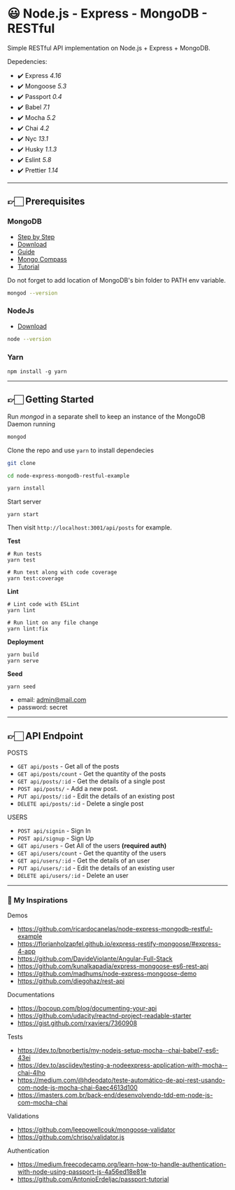 # 😃 Node.js - Express - MongoDB - RESTful

Simple RESTful API implementation on Node.js + Express + MongoDB.

Depedencies:

- ✔️ Express *4.16*
- ✔️ Mongoose *5.3*
- ✔️ Passport *0.4*
- ✔️ Babel *7.1*
- ✔️ Mocha *5.2*
- ✔️ Chai *4.2*
- ✔️ Nyc *13.1*
- ✔️ Husky *1.1.3*
- ✔️ Eslint *5.8*
- ✔️ Prettier *1.14*

---

## 👉🏻 Prerequisites

### MongoDB

- [Step by Step](https://docs.mongodb.com/manual/administration/install-community/)
- [Download](https://www.mongodb.com/download-center/community)
- [Guide](https://mongoosejs.com/docs/guide.html)
- [Mongo Compass](https://www.mongodb.com/products/compass)
- [Tutorial](https://developer.mozilla.org/en-US/docs/Learn/Server-side/Express_Nodejs/mongoose)

Do not forget to add location of MongoDB's bin folder to PATH env variable.

```bash
mongod --version
```

### NodeJs

- [Download](https://nodejs.org/en/)

```bash
node --version
```

### Yarn

```
npm install -g yarn
```

---

## 👉🏻 Getting Started

Run *mongod* in a separate shell to keep an instance of the MongoDB Daemon running

```bash
mongod
```

Clone the repo and use `yarn` to install dependecies

```bash
git clone 

cd node-express-mongodb-restful-example

yarn install
```

Start server

```
yarn start
```

Then visit `http://localhost:3001/api/posts` for example.

**Test**

```
# Run tests
yarn test

# Run test along with code coverage
yarn test:coverage
```

**Lint**

```
# Lint code with ESLint
yarn lint

# Run lint on any file change
yarn lint:fix
```

**Deployment**

```
yarn build
yarn serve
```

**Seed**

```
yarn seed
```

* email: admin@mail.com
* password: secret

---

## 👉🏻 API Endpoint

POSTS

* `GET api/posts` - Get all of the posts
* `GET api/posts/count` - Get the quantity of the posts
* `GET api/posts/:id` - Get the details of a single post
* `POST api/posts/` - Add a new post.
* `PUT api/posts/:id` - Edit the details of an existing post
* `DELETE api/posts/:id` - Delete a single post

USERS

* `POST api/signin` - Sign In
* `POST api/signup` - Sign Up
* `GET api/users` - Get All of the users **(required auth)**
* `GET api/users/count` - Get the quantity of the users
* `GET api/users/:id` -  Get the details of an user
* `PUT api/users/:id` - Edit the details of an existing user
* `DELETE api/users/:id` - Delete an user

---

### 👏 My Inspirations


Demos
- https://github.com/ricardocanelas/node-express-mongodb-restful-example
- https://florianholzapfel.github.io/express-restify-mongoose/#express-4-app
- https://github.com/DavideViolante/Angular-Full-Stack
- https://github.com/kunalkapadia/express-mongoose-es6-rest-api
- https://github.com/madhums/node-express-mongoose-demo
- https://github.com/diegohaz/rest-api

Documentations

- https://bocoup.com/blog/documenting-your-api
- https://github.com/udacity/reactnd-project-readable-starter
- https://gist.github.com/rxaviers/7360908

Tests

- https://dev.to/bnorbertjs/my-nodejs-setup-mocha--chai-babel7-es6-43ei
- https://dev.to/asciidev/testing-a-nodeexpress-application-with-mocha--chai-4lho
- https://medium.com/@hdeodato/teste-automático-de-api-rest-usando-com-node-js-mocha-chai-6aec4613d100
- https://imasters.com.br/back-end/desenvolvendo-tdd-em-node-js-com-mocha-chai

Validations

- https://github.com/leepowellcouk/mongoose-validator
- https://github.com/chriso/validator.js


Authentication

- https://medium.freecodecamp.org/learn-how-to-handle-authentication-with-node-using-passport-js-4a56ed18e81e
- https://github.com/AntonioErdeljac/passport-tutorial